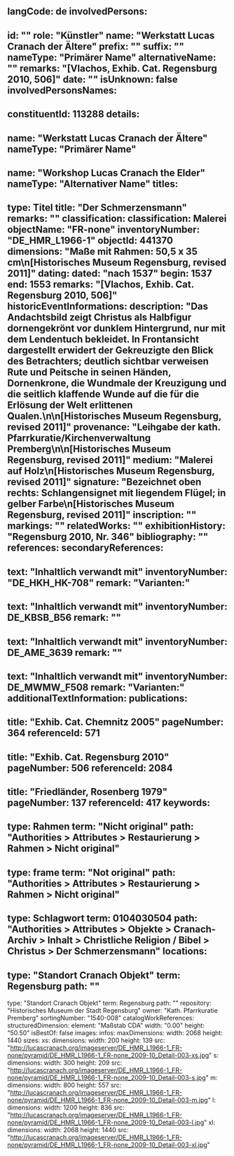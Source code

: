 langCode: de
involvedPersons: 
 - 
   id: ""
  role: "Künstler"
  name: "Werkstatt Lucas Cranach der Ältere"
  prefix: ""
  suffix: ""
  nameType: "Primärer Name"
  alternativeName: ""
  remarks: "[Vlachos, Exhib. Cat. Regensburg 2010, 506]"
  date: ""
  isUnknown: false
involvedPersonsNames: 
 - 
   constituentId: 113288
  details: 
   - 
   name: "Werkstatt Lucas Cranach der Ältere"
    nameType: "Primärer Name"
   - 
   name: "Workshop Lucas Cranach the Elder"
    nameType: "Alternativer Name"
titles: 
 - 
   type: Titel
  title: "Der Schmerzensmann"
  remarks: ""
classification: 
 classification: Malerei
objectName: "FR-none"
inventoryNumber: "DE_HMR_L1966-1"
objectId: 441370
dimensions: "Maße mit Rahmen: 50,5 x 35 cm\n[Historisches Museum Regensburg, revised 2011]"
dating: 
 dated: "nach 1537"
 begin: 1537
 end: 1553
 remarks: "[Vlachos, Exhib. Cat. Regensburg 2010, 506]"
 historicEventInformations: 
description: "Das Andachtsbild zeigt Christus als Halbfigur dornengekrönt vor dunklem Hintergrund, nur mit dem Lendentuch bekleidet. In Frontansicht dargestellt erwidert der Gekreuzigte den Blick des Betrachters; deutlich sichtbar verweisen Rute und Peitsche in seinen Händen, Dornenkrone, die Wundmale der Kreuzigung und die seitlich klaffende Wunde auf die für die Erlösung der Welt erlittenen Qualen.\n\n[Historisches Museum Regensburg, revised 2011]"
provenance: "Leihgabe der kath. Pfarrkuratie/Kirchenverwaltung Premberg\n\n[Historisches Museum Regensburg, revised 2011]"
medium: "Malerei auf Holz\n[Historisches Museum Regensburg, revised 2011]"
signature: "Bezeichnet oben rechts: Schlangensignet mit liegendem Flügel; in gelber Farbe\n[Historisches Museum Regensburg, revised 2011]"
inscription: ""
markings: ""
relatedWorks: ""
exhibitionHistory: "Regensburg 2010, Nr. 346"
bibliography: ""
references: 
secondaryReferences: 
 - 
   text: "Inhaltlich verwandt mit"
  inventoryNumber: "DE_HKH_HK-708"
  remark: "Varianten:"
 - 
   text: "Inhaltlich verwandt mit"
  inventoryNumber: DE_KBSB_B56
  remark: ""
 - 
   text: "Inhaltlich verwandt mit"
  inventoryNumber: DE_AME_3639
  remark: ""
 - 
   text: "Inhaltlich verwandt mit"
  inventoryNumber: DE_MWMW_F508
  remark: "Varianten:"
additionalTextInformation: 
publications: 
 - 
   title: "Exhib. Cat. Chemnitz 2005"
  pageNumber: 364
  referenceId: 571
 - 
   title: "Exhib. Cat. Regensburg 2010"
  pageNumber: 506
  referenceId: 2084
 - 
   title: "Friedländer, Rosenberg 1979"
  pageNumber: 137
  referenceId: 417
keywords: 
 - 
   type: Rahmen
  term: "Nicht original"
  path: "Authorities > Attributes > Restaurierung > Rahmen > Nicht original"
 - 
   type: frame
  term: "Not original"
  path: "Authorities > Attributes > Restaurierung > Rahmen > Nicht original"
 - 
   type: Schlagwort
  term: 0104030504
  path: "Authorities > Attributes > Objekte > Cranach-Archiv > Inhalt > Christliche Religion / Bibel > Christus > Der Schmerzensmann"
locations: 
 - 
   type: "Standort Cranach Objekt"
  term: Regensburg
  path: ""
 - 
   type: "Standort Cranach Objekt"
  term: Regensburg
  path: ""
repository: "Historisches Museum der Stadt Regensburg"
owner: "Kath. Pfarrkuratie Premberg"
sortingNumber: "1540-008"
catalogWorkReferences: 
structuredDimension: 
 element: "Maßstab CDA"
 width: "0.00"
 height: "50.50"
isBestOf: false
images: 
 infos: 
  maxDimensions: 
   width: 2068
   height: 1440
 sizes: 
  xs: 
   dimensions: 
    width: 200
    height: 139
   src: "http://lucascranach.org/imageserver/DE_HMR_L1966-1_FR-none/pyramid/DE_HMR_L1966-1_FR-none_2009-10_Detail-003-xs.jpg"
  s: 
   dimensions: 
    width: 300
    height: 209
   src: "http://lucascranach.org/imageserver/DE_HMR_L1966-1_FR-none/pyramid/DE_HMR_L1966-1_FR-none_2009-10_Detail-003-s.jpg"
  m: 
   dimensions: 
    width: 800
    height: 557
   src: "http://lucascranach.org/imageserver/DE_HMR_L1966-1_FR-none/pyramid/DE_HMR_L1966-1_FR-none_2009-10_Detail-003-m.jpg"
  l: 
   dimensions: 
    width: 1200
    height: 836
   src: "http://lucascranach.org/imageserver/DE_HMR_L1966-1_FR-none/pyramid/DE_HMR_L1966-1_FR-none_2009-10_Detail-003-l.jpg"
  xl: 
   dimensions: 
    width: 2068
    height: 1440
   src: "http://lucascranach.org/imageserver/DE_HMR_L1966-1_FR-none/pyramid/DE_HMR_L1966-1_FR-none_2009-10_Detail-003-xl.jpg"